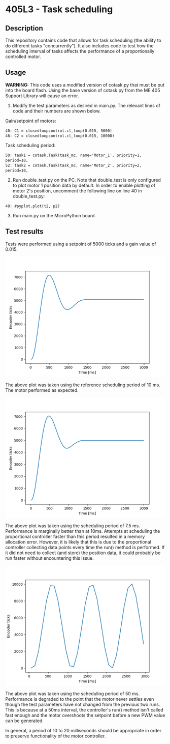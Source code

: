 # 405L3 - Task scheduling
## Description
 
This repository contains code that allows for task scheduling (the ability to do different tasks "concurrently"). It also includes code to test how the scheduling interval of tasks affects the performance of a proportionally controlled motor.

## Usage

**WARNING:** This code uses a modified version of cotask.py that must be put into the board flash. Using the base version of cotask.py from the ME 405 Support Library will cause an error.

1. Modify the test parameters as desired in main.py. The relevant lines of code and their numbers are shown below.

Gain/setpoint of motors:
```
40: C1 = closedloopcontrol.cl_loop(0.015, 5000)
46: C2 = closedloopcontrol.cl_loop(0.015, 10000)
```

Task scheduling period:
```
50: task1 = cotask.Task(task_mc, name='Motor_1', priority=1, period=10,
52: task2 = cotask.Task(task_mc, name='Motor_2', priority=2, period=10,
```

2. Run double_test.py on the PC. Note that double_test is only configured to plot motor 1 position data by default. In order to enable plotting of motor 2's position, uncomment the following line on line 40 in double_test.py:

```
40: #pyplot.plot(t2, p2)
```

3. Run main.py on the MicroPython board.

## Test results

Tests were performed using a setpoint of 5000 ticks and a gain value of 0.015.

![10ms period](period10.png)

The above plot was taken using the reference scheduling period of 10 ms. The motor performed as expected.

![7.5ms period](period7_5.png)

The above plot was taken using the scheduling period of 7.5 ms. Performance is marginally better than at 10ms. Attempts at scheduling the proportional controller faster than this period resulted in a memory allocation error. However, it is likely that this is due to the proportional controller collecting data points every time the run() method is performed. If it did not need to collect (and store) the position data, it could probably be run faster without encountering this issue.

![50ms period](period50.png)

The above plot was taken using the scheduling period of 50 ms. Performance is degraded to the point that the motor never settles even though the test parameters have not changed from the previous two runs. This is because at a 50ms interval, the controller's run() method isn't called fast enough and the motor overshoots the setpoint before a new PWM value can be generated.

In general, a period of 10 to 20 milliseconds should be appropriate in order to preserve functionality of the motor controller.

